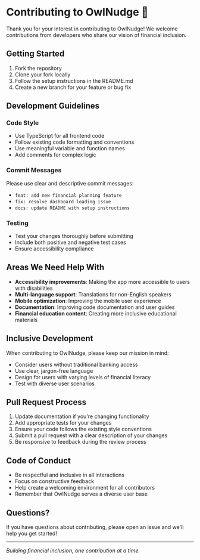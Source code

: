 # Contributing to OwlNudge 🦉

Thank you for your interest in contributing to OwlNudge! We welcome contributions from developers who share our vision of financial inclusion.

## Getting Started

1. Fork the repository
2. Clone your fork locally
3. Follow the setup instructions in the README.md
4. Create a new branch for your feature or bug fix

## Development Guidelines

### Code Style
- Use TypeScript for all frontend code
- Follow existing code formatting and conventions
- Use meaningful variable and function names
- Add comments for complex logic

### Commit Messages
Please use clear and descriptive commit messages:
- `feat: add new financial planning feature`
- `fix: resolve dashboard loading issue`
- `docs: update README with setup instructions`

### Testing
- Test your changes thoroughly before submitting
- Include both positive and negative test cases
- Ensure accessibility compliance

## Areas We Need Help With

- **Accessibility improvements**: Making the app more accessible to users with disabilities
- **Multi-language support**: Translations for non-English speakers
- **Mobile optimization**: Improving the mobile user experience
- **Documentation**: Improving code documentation and user guides
- **Financial education content**: Creating more inclusive educational materials

## Inclusive Development

When contributing to OwlNudge, please keep our mission in mind:
- Consider users without traditional banking access
- Use clear, jargon-free language
- Design for users with varying levels of financial literacy
- Test with diverse user scenarios

## Pull Request Process

1. Update documentation if you're changing functionality
2. Add appropriate tests for your changes
3. Ensure your code follows the existing style conventions
4. Submit a pull request with a clear description of your changes
5. Be responsive to feedback during the review process

## Code of Conduct

- Be respectful and inclusive in all interactions
- Focus on constructive feedback
- Help create a welcoming environment for all contributors
- Remember that OwlNudge serves a diverse user base

## Questions?

If you have questions about contributing, please open an issue and we'll help you get started!

---

*Building financial inclusion, one contribution at a time.*